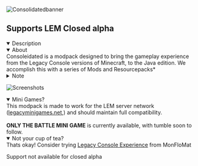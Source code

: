 ![Consolidatedbanner](https://user-images.githubusercontent.com/49575478/205424666-347feda0-4fa4-4bcd-a46d-8453d1b862c0.png)
## Supports LEM Closed alpha
<details open>
<summary>Description</summary>
<details open>
<summary>About</summary>
Consoleidated is a modpack designed to bring the gameplay experience from the Legacy Console versions of Minecraft, to the Java edition. We accomplish this with a series of Mods and Resourcepacks*
</details>
<details>
<summary>Note</summary>
(*Some pack features require fabulous graphics (and not being on a potato))
</details>
</details>

![Screenshots](https://user-images.githubusercontent.com/49575478/205426733-9b842298-ea57-4487-9f20-fc8e90ffffda.png)

<details open>
<summary>Mini Games?</summary>
This modpack is made to work for the LEM server network (<a href="https://www.legacyminigames.net">legacyminigames.net</a>,)
and should maintain full compatibility.
<br></br>
<b>ONLY THE BATTLE MINI GAME</b> is currently available, with tumble soon to follow.
</details>


<details open>
<summary>Not your cup of tea?</summary>
Thats okay! Consider trying <a href="https://modrinth.com/modpack/legacy_console_experience">Legacy Console Experience</a> from MonFloMat
<p>Support not available for closed alpha</p>
</details>
